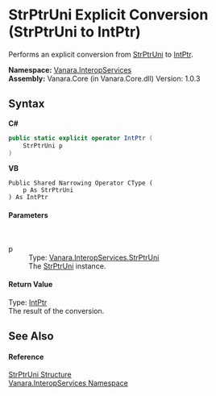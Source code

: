 # StrPtrUni&nbsp;Explicit Conversion (StrPtrUni to IntPtr)
 

Performs an explicit conversion from <a href="f8f5b8d8-5eae-9d95-ae4a-a0933d4b1e31">StrPtrUni</a> to <a href="http://msdn2.microsoft.com/en-us/library/5he14kz8" target="_blank">IntPtr</a>.

**Namespace:**&nbsp;<a href="46913109-b3e0-3b59-6f7f-071f8aa90bf0">Vanara.InteropServices</a><br />**Assembly:**&nbsp;Vanara.Core (in Vanara.Core.dll) Version: 1.0.3

## Syntax

**C#**<br />
``` C#
public static explicit operator IntPtr (
	StrPtrUni p
)
```

**VB**<br />
``` VB
Public Shared Narrowing Operator CType ( 
	p As StrPtrUni
) As IntPtr
```


#### Parameters
&nbsp;<dl><dt>p</dt><dd>Type: <a href="f8f5b8d8-5eae-9d95-ae4a-a0933d4b1e31">Vanara.InteropServices.StrPtrUni</a><br />The <a href="f8f5b8d8-5eae-9d95-ae4a-a0933d4b1e31">StrPtrUni</a> instance.</dd></dl>

#### Return Value
Type: <a href="http://msdn2.microsoft.com/en-us/library/5he14kz8" target="_blank">IntPtr</a><br />The result of the conversion.

## See Also


#### Reference
<a href="f8f5b8d8-5eae-9d95-ae4a-a0933d4b1e31">StrPtrUni Structure</a><br /><a href="46913109-b3e0-3b59-6f7f-071f8aa90bf0">Vanara.InteropServices Namespace</a><br />